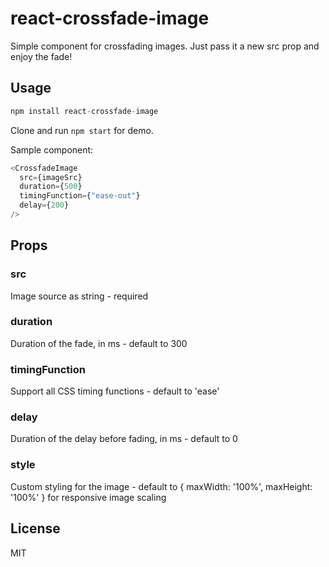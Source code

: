 # react-crossfade-image

Simple component for crossfading images. Just pass it a new src prop and enjoy the fade!

## Usage

```javascript
npm install react-crossfade-image
```
Clone and run `npm start` for demo.

Sample component:

```javascript
<CrossfadeImage
  src={imageSrc}
  duration={500}
  timingFunction={"ease-out"}
  delay={200}
/>
```

## Props

### src
Image source as string - required

### duration
Duration of the fade, in ms - default to 300

### timingFunction
Support all CSS timing functions - default to 'ease'

### delay
Duration of the delay before fading, in ms - default to 0

### style
Custom styling for the image - default to { maxWidth: '100%', maxHeight: '100%' } for responsive image scaling

## License
MIT

